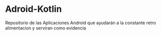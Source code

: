 # Adroid-Kotlin
Repositorio de las Aplicaciones Android que ayudarán a la constante retro alimentacion y serviran como evidencia 
